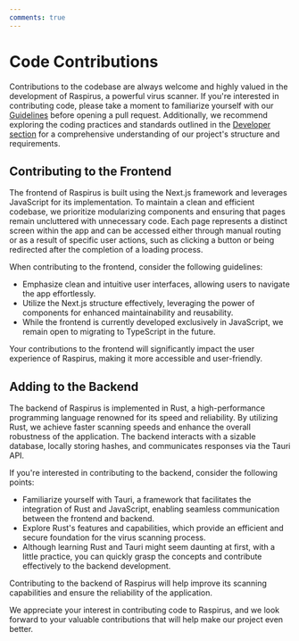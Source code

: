 ```yaml
---
comments: true
---
```


# Code Contributions

Contributions to the codebase are always welcome and highly valued in the development of Raspirus, a powerful virus scanner. If you're interested in contributing code, please take a moment to familiarize yourself with our [Guidelines](CODE_OF_CONDUCT.md) before opening a pull request. Additionally, we recommend exploring the coding practices and standards outlined in the [Developer section](/developers/index.md) for a comprehensive understanding of our project's structure and requirements.

## Contributing to the Frontend

The frontend of Raspirus is built using the Next.js framework and leverages JavaScript for its implementation. To maintain a clean and efficient codebase, we prioritize modularizing components and ensuring that pages remain uncluttered with unnecessary code. Each page represents a distinct screen within the app and can be accessed either through manual routing or as a result of specific user actions, such as clicking a button or being redirected after the completion of a loading process.

When contributing to the frontend, consider the following guidelines:

- Emphasize clean and intuitive user interfaces, allowing users to navigate the app effortlessly.
- Utilize the Next.js structure effectively, leveraging the power of components for enhanced maintainability and reusability.
- While the frontend is currently developed exclusively in JavaScript, we remain open to migrating to TypeScript in the future.

Your contributions to the frontend will significantly impact the user experience of Raspirus, making it more accessible and user-friendly.

## Adding to the Backend

The backend of Raspirus is implemented in Rust, a high-performance programming language renowned for its speed and reliability. By utilizing Rust, we achieve faster scanning speeds and enhance the overall robustness of the application. The backend interacts with a sizable database, locally storing hashes, and communicates responses via the Tauri API.

If you're interested in contributing to the backend, consider the following points:

- Familiarize yourself with Tauri, a framework that facilitates the integration of Rust and JavaScript, enabling seamless communication between the frontend and backend.
- Explore Rust's features and capabilities, which provide an efficient and secure foundation for the virus scanning process.
- Although learning Rust and Tauri might seem daunting at first, with a little practice, you can quickly grasp the concepts and contribute effectively to the backend development.

Contributing to the backend of Raspirus will help improve its scanning capabilities and ensure the reliability of the application.

We appreciate your interest in contributing code to Raspirus, and we look forward to your valuable contributions that will help make our project even better.